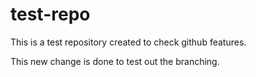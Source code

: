 # test-repo
This is a test repository created to check github features.

This new change is done to test out the branching.
